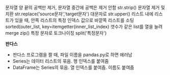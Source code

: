 문자열 양 끝의 공백만 제거, 문자열 중간에 공백은 제거 안함
	str.strip()
문자열 제거 및 치환
	str.replace('source문자','target문자')
대문자로
	str.upper()
리스트 내에 리스트가 있을 때, 안쪽 리스트의 특정 인덱스 값으로 바깥쪽 리스트를 소팅
	sorted(outer_list, key=itemgetter(inner_list_index)
갯수가 같은 list를 열을 늘려 merge
	zip()
특정 문자로 토크나이징
	split('특정문자')

**판다스**
- 판다스 프로그램을 짤 때, 파일 이름을 pandas.py로 하면 에러남
- Series는 데이터 리스트의 묶음. 행 인덱스를 붙여줌	
- DataFrame는 Series의 묶음. 열 인덱스를 붙여줌. 이름도 붙여줌
